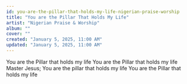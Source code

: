 ```yaml
---
id: you-are-the-pillar-that-holds-my-life-nigerian-praise-worship
title: "You are the Pillar That Holds My Life"
artist: "Nigerian Praise & Worship"
album: ""
cover: ""
created: "January 5, 2025, 11:00 AM"
updated: "January 5, 2025, 11:00 AM"
---
```


You are the Pillar that holds my life
You are the Pillar that holds my life
Master Jesus; You are the pillar that holds my life
You are the Pillar that holds my life 
